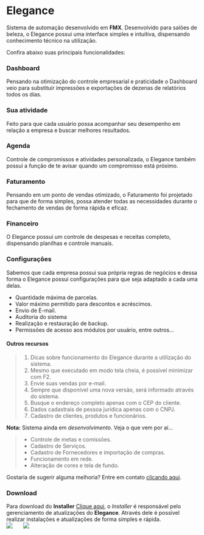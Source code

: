# Elegance

Sistema de automação desenvolvido em **FMX**. Desenvolvido para salões de beleza, o Elegance possui uma interface simples e intuitiva, dispensando conhecimento técnico na utilização. 

Confira abaixo suas principais funcionalidades: 

### Dashboard

Pensando na otimização do controle empresarial e praticidade o Dashboard veio para substituir impressões e exportações de dezenas de relatórios todos os dias. 

### Sua atividade

Feito para que cada usuário possa acompanhar seu desempenho em relação a empresa e buscar melhores resultados.

### Agenda

Controle de compromissos e atividades personalizada, o Elegance também possui a função de te avisar quando um compromisso está próximo.

### Faturamento

Pensando em um ponto de vendas otimizado, o Faturamento foi projetado para que de forma simples, possa atender todas as necessidades durante o fechamento de vendas de forma rápida e eficaz.

### Financeiro

O Elegance possui um controle de despesas e receitas completo, dispensando planilhas e controle manuais.

### Configurações

Sabemos que cada empresa possui sua própria regras de negócios e dessa forma o Elegance possui configurações para que seja adaptado a cada uma delas.
- Quantidade máxima de parcelas.
- Valor máximo permitido para descontos e acréscimos.
- Envio de E-mail.
- Auditoria do sistema
- Realização e restauração de backup.
- Permissões de acesso aos módulos por usuário, entre outros...

#### Outros recursos

> 1. Dicas sobre funcionamento do Elegance durante a utilização do sistema.
> 1. Mesmo que executado em modo tela cheia, é possível minimizar com F2.
> 1. Envie suas vendas por e-mail.
> 1. Sempre que disponível uma nova versão, será informado através do sistema.
> 1. Busque o endereço completo apenas com o CEP do cliente.
> 1. Dados cadastrais de pessoa jurídica apenas com o CNPJ.
> 1. Cadastro de clientes, produtos e funcionários.

**Nota:** Sistema ainda em *desenvolvimento*. Veja o que vem por aí... 
>* Controle de metas e comissões.
>* Cadastro de Serviços.
>* Cadastro de Fornecedores e importação de compras.
>* Funcionamento em rede.
>* Alteração de cores e tela de fundo.

Gostaria de sugerir alguma melhoria? Entre em contato [clicando aqui](https://www.linkedin.com/in/nathan-maia-2444321b0/).


### Download
Para download do **Installer**  [Clique aqui](https://firebasestorage.googleapis.com/v0/b/elegance-software.appspot.com/o/Instalador_Installer%2FInstaller.exe?alt=media&token=7e685d95-7c73-4c82-9555-9369c7bcfd9e), o *Installer* é responsável pelo gerenciamento de atualizações do **Elegance**. Através dele é possível realizar instalações e atualizações de forma simples e rápida.<br>
[<img src="https://static-exp1.licdn.com/scds/common/u/images/logos/linkedin/logo_linkedin_93x21_v2.png">](https://www.linkedin.com/in/nathan-maia-2444321b0/) &nbsp;&nbsp;&nbsp;&nbsp;&nbsp;&nbsp;[<img src="https://raw.githubusercontent.com/nahtansmaia/Installer/master/img/LogoElegance_44.ico">](https://firebasestorage.googleapis.com/v0/b/elegance-software.appspot.com/o/Instalador_Installer%2FInstaller.exe?alt=media&token=7e685d95-7c73-4c82-9555-9369c7bcfd9e)
